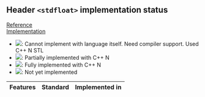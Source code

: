 ## Header `<stdfloat>` implementation status

[Reference](https://en.cppreference.com/w/cpp/header/stdfloat)  
[Implementation](../ss/include/ss/stdfloat.h)

* ![](https://img.shields.io/badge/C%2B%2B-N-red): Cannot implement with language itself. Need compiler support. Used C++ N STL
* ![](https://img.shields.io/badge/C%2B%2B-N-blue): Partially implemented with C++ N
* ![](https://img.shields.io/badge/C%2B%2B-N-green): Fully implemented with C++ N
* ![][notyet]: Not yet implemented

| Features                                     | Standard             | Implemented in                    |
|----------------------------------------------|:--------------------:|:---------------------------------:|


<!--

	Total: 0	| 0-->

[notyet]: https://img.shields.io/badge/Not_yet-orange
[removed]: https://img.shields.io/badge/Removed-red
[legacy]: https://img.shields.io/badge/legacy-grey

[cppno11]: https://img.shields.io/badge/C%2B%2B-11-red
[cppno14]: https://img.shields.io/badge/C%2B%2B-14-red
[cppno17]: https://img.shields.io/badge/C%2B%2B-17-red
[cppno20]: https://img.shields.io/badge/C%2B%2B-20-red
[cppno23]: https://img.shields.io/badge/C%2B%2B-23-red

[cpppt11]: https://img.shields.io/badge/C%2B%2B-11-blue
[cpppt14]: https://img.shields.io/badge/C%2B%2B-14-blue
[cpppt17]: https://img.shields.io/badge/C%2B%2B-17-blue
[cpppt20]: https://img.shields.io/badge/C%2B%2B-20-blue
[cpppt23]: https://img.shields.io/badge/C%2B%2B-23-blue

[cpp11]: https://img.shields.io/badge/C%2B%2B-11-green
[cpp14]: https://img.shields.io/badge/C%2B%2B-14-green
[cpp17]: https://img.shields.io/badge/C%2B%2B-17-green
[cpp20]: https://img.shields.io/badge/C%2B%2B-20-green
[cpp23]: https://img.shields.io/badge/C%2B%2B-23-green
